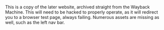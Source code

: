 This is a copy of the later website, archived straight from the Wayback Machine. This will need to be hacked to properly operate, as it will redirect you to a browser test page, always failing. Numerous assets are missing as well, such as the left nav bar.

